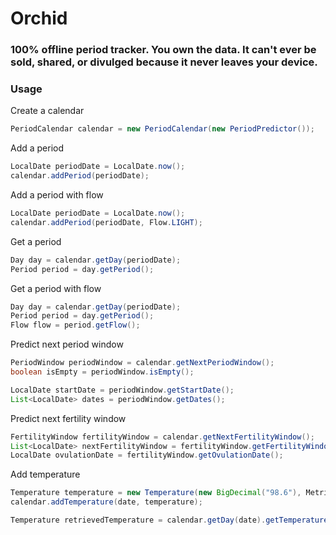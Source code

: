 # Orchid
### 100% offline period tracker. You own the data. It can't ever be sold, shared, or divulged because it never leaves your device.

### Usage

Create a calendar

``` java
PeriodCalendar calendar = new PeriodCalendar(new PeriodPredictor());
```

Add a period

``` java
LocalDate periodDate = LocalDate.now();
calendar.addPeriod(periodDate);
```

Add a period with flow

``` java
LocalDate periodDate = LocalDate.now();
calendar.addPeriod(periodDate, Flow.LIGHT);
```

Get a period

``` java
Day day = calendar.getDay(periodDate);
Period period = day.getPeriod();
```

Get a period with flow

``` java
Day day = calendar.getDay(periodDate);
Period period = day.getPeriod();
Flow flow = period.getFlow();
```

Predict next period window

``` java
PeriodWindow periodWindow = calendar.getNextPeriodWindow();
boolean isEmpty = periodWindow.isEmpty();

LocalDate startDate = periodWindow.getStartDate();
List<LocalDate> dates = periodWindow.getDates();
```

Predict next fertility window

``` java
FertilityWindow fertilityWindow = calendar.getNextFertilityWindow();
List<LocalDate> nextFertilityWindow = fertilityWindow.getFertilityWindow();
LocalDate ovulationDate = fertilityWindow.getOvulationDate();
```

Add temperature

``` java
Temperature temperature = new Temperature(new BigDecimal("98.6"), Metric.FAHRENHEIT);
calendar.addTemperature(date, temperature);

Temperature retrievedTemperature = calendar.getDay(date).getTemperature();
```
